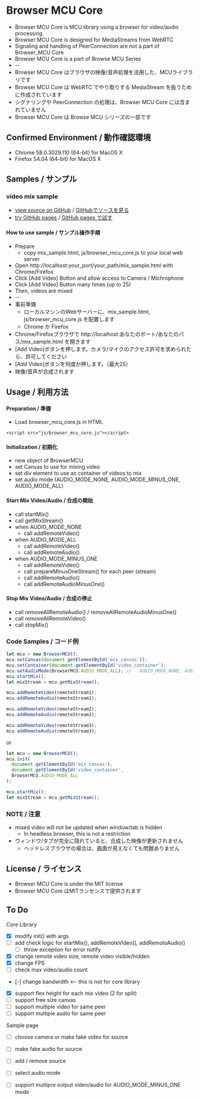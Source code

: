 # Browser MCU Core

* Browser MCU Core is MCU library using a browser for video/audio processing
* Browser MCU Core is designed for MediaStreams from WebRTC
* Signaling and handling of PeerConnection are not a part of Browser_MCU Core
* Browser MCU Core is a part of Browse MCU Series
* --
* Browser MCU Core はブラウザの映像/音声処理を活用した、MCUライブラリです
* Browser MCU Core は WebRTC でやり取りする MediaStream を扱うために作成されています
* シグナリングや PeerConnection の処理は、Browser MCU Core には含まれていません
* Browser MCU Core は Browse MCU シリーズの一部です

## Confirmed Environment / 動作確認環境

* Chrome  58.0.3029.110 (64-bit) for MacOS X
* Firefox 54.04 (64-bit) for MacOS X


## Samples / サンプル

### video mix sample

* [view source on GitHub](https://github.com/mganeko/browser_mcu_core/blob/master/mix_sample.html) / [GitHubでソースを見る](https://github.com/mganeko/browser_mcu_core/blob/master/mix_sample.html)
* [try GitHub pages](https://mganeko.github.io/browser_mcu_core/mix_sample.html) / [GitHub pages で試す](https://mganeko.github.io/browser_mcu_core/mix_sample.html)

#### How to use sample / サンプル操作手順

* Prepare
  * copy mix_sample.html, js/browser_mcu_core.js to your local web server
* Open http://localhost:your_port/your_path/mix_sample.html with Chrome/Firefox
* Click [Add Video] Button and allow access to Camera / Michrophone
* Click [Add Video] Button many times (up to 25)
* Then, videos are mixed
* --
* 事前準備
  * ローカルマシンのWebサーバーに、mix_sample.html, js/browser_mcu_core.js を配置します
  * Chrome か Firefox 
* Chrome/Firefoxブラウザで http://localhost:あなたのポート/あなたのパス/mix_sample.html を開きます
* [Add Video]ボタンを押します。カメラ/マイクのアクセス許可を求められたら、許可してください
* [Add Video]ボタンを何度か押します。（最大25）
* 映像/音声が合成されます

## Usage / 利用方法

#### Preparation / 準備

* Load browser_mcu_core.js in HTML

```
<script src="js/browser_mcu_core.js"></script>
```

#### Initialization / 初期化

* new object of BrowserMCU
* set Canvas to use for mixing video
* set div element to use as container of videos to mix
* set audio mode (AUDIO_MODE_NONE, AUDIO_MODE_MINUS_ONE, AUDIO_MODE_ALL)

#### Start Mix Video/Audio / 合成の開始

* call startMix()
* call getMixStream()
* when AUDIO_MODE_NONE
  * call addRemoteVideo()
* when AUDIO_MODE_ALL
  * call addRemoteVideo()
  * call addRemoteAudio()
* when AUDIO_MODE_MINUS_ONE
  * call addRemoteVideo()
  * call prepareMinusOneStream() for each peer (stream)
  * call addRemoteAudio()
  * call addRemoteAudioMinusOne()

#### Stop  Mix Video/Audio / 合成の停止

* call removeAllRemoteAudio() / removeAllRemoteAudioMinusOne()
* call removeAllRemoteVideo()
* call stopMix()


### Code Samples / コード例

```js
let mcu = new BrowserMCU();
mcu.setCanvas(document.getElementById('mix_canvas'));
mcu.setContainer(document.getElementById('video_container');
mcu.setAudioMode(BrowserMCU.AUDIO_MODE_ALL); //   AUDIO_MODE_NONE, AUDIO_MODE_MINUS_ONE, AUDIO_MODE_ALL
mcu.startMix();
let mixStream = mcu.getMixStream();

mcu.addRemoteVideo(remoteStream1);
mcu.addRemoteAudio(remoteStream1);

mcu.addRemoteVideo(remoteStream2);
mcu.addRemoteAudio(remoteStream2);

mcu.addRemoteVideo(remoteStream3);
mcu.addRemoteAudio(remoteStream3);  
```

or

```js
let mcu = new BrowserMCU();
mcu.init(
  document.getElementById('mix_canvas'),
  document.getElementById('video_container',
  BrowserMCU.AUDIO_MODE_ALL
);

mcu.startMix();
let mixStream = mcu.getMixStream();
```


### NOTE / 注意

* mixed video will not be updated when window/tab is hidden
  * In headless browser, this is not a restriction
* ウィンドウ/タブが完全に隠れていると、合成した映像が更新されません
  * ヘッドレスブラウザの場合は、画面が見えなくても問題ありません

## License / ライセンス

* Browser MCU Core is under the MIT license
* Browser MCU Core はMITランセンスで提供されます

## To Do

Core Library

- [x] modify init() with args
- [ ] add check logic for startMix(), addRemoteVideo(), addRemotoAudio()
  - [ ] throw exception for error notify  
- [x] change remote video size, remote video visible/hidden
- [x] change FPS
- [ ] check max video/audio count 
- [-] change bandwidth <-- this is not for core library
- [x] support flex height for each mix video (2 for split)
- [ ] support free size canvas
- [ ] support multiple video for same peer
- [ ] support multiple audio for same peer

Sample page

- [ ] choose camera or make fake video for source
- [ ] make fake audio for source
- [ ] add / remove source
- [ ] select audio mode
- [ ] support multipre output video/audio for AUDIO_MODE_MINUS_ONE mode



